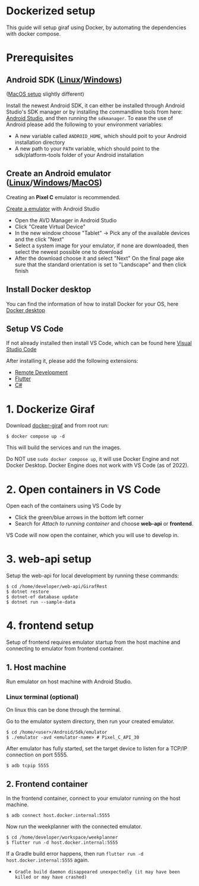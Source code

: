 # Dockerized setup
This guide will setup giraf using Docker, by automating the dependencies with docker compose.
# Prerequisites

## Android SDK ([Linux](./linux_setup.md)/[Windows](./windows_setup.md.md))
([MacOS setup](mac_setup.md) slightly different)

Install the newest Android SDK, it can either be installed through Android Studio's SDK manager or by installing the commandline tools from here: <a href="https://developer.android.com/studio">Android Studio</a>, and then running the `sdkmanager`.
To ease the use of Android please add the following to your environment variables:

- A new variable called `ANDROID_HOME`, which should poit to your Android installation directory
- A new path to your `PATH` variable, which should point to the sdk/platform-tools folder of your Android installation

## Create an Android emulator ([Linux](./linux_setup.md)/[Windows](./windows_setup.md.md)/[MacOS](./mac_setup.md))
Creating an **Pixel C** emulator is recommended.

<a href="https://developer.android.com/studio/run/managing-avds">Create a emulator</a> with Android Studio
- Open the AVD Manager in Android Studio 
- Click "Create Virtual Device" 
- In the new window choose "Tablet" -> Pick any of the available devices and the click "Next" 
- Select a system image for your emulator, if none are downloaded, then select the newest possible one to download 
- After the download choose it and select "Next" 
On the final page ake sure that the standard orientation is set to "Landscape" and then click finish

## Install Docker desktop
You can find the information of how to install Docker for your OS, here <a href="https://docs.docker.com/get-docker/">Docker desktop</a>

## Setup VS Code
If not already installed then install VS Code, which can be found here <a href="https://code.visualstudio.com/download">Visual Studio Code</a>

After installing it, please add the following extensions:
- <a href="https://marketplace.visualstudio.com/items?itemName=ms-vscode-remote.vscode-remote-extensionpack">Remote Development</a>
- <a href="https://marketplace.visualstudio.com/items?itemName=Dart-Code.flutter">Flutter</a>
- <a href="https://marketplace.visualstudio.com/items?itemName=ms-dotnettools.csharp">C#</a>


# 1. Dockerize Giraf
Download [docker-giraf](/docker-giraf/) and from root run:
```console
$ docker compose up -d
```
This will build the services and run the images.

Do NOT use `sudo docker compose up`, it will use Docker Engine and not Docker Desktop. Docker Engine does not work with VS Code (as of 2022).

# 2. Open containers in VS Code
Open each of the containers using VS Code by

- Click the green/blue arrows in the bottom left corner
- Search for *Attach to running container* and choose **web-api** or **frontend**.

VS Code will now open the container, which you will use to develop in.

# 3. web-api setup
Setup the web-api for local development by running these commands:

```console
$ cd /home/developer/web-api/GirafRest
$ dotnet restore
$ dotnet-ef database update
$ dotnet run --sample-data
```

# 4. frontend setup
Setup of frontend requires emulator startup from the host machine and connecting to emulator from frontend container.

## 1. Host machine
Run emulator on host machine with Android Studio.
<!-- On your host machine go to your -->
### Linux terminal (optional) 
On linux this can be done through the terminal.

Go to the emulator system directory, then run your created emulator.
```console
$ cd /home/<user>/Android/Sdk/emulator
$ ./emulator -avd <emulator-name> # Pixel_C_API_30
```
After emulator has fully started, set the target device to listen for a TCP/IP connection on port 5555.
```console
$ adb tcpip 5555
```

## 2. Frontend container
In the frontend container, connect to your emulator running on the host machine.
```console
$ adb connect host.docker.internal:5555
```
Now run the weekplanner with the connected emulator. 
```console
$ cd /home/developer/workspace/weekplanner
$ flutter run -d host.docker.internal:5555
```

If a Gradle build error happens, then run `flutter run -d host.docker.internal:5555` again.

- `Gradle build daemon disappeared unexpectedly (it may have been killed or may have crashed)`